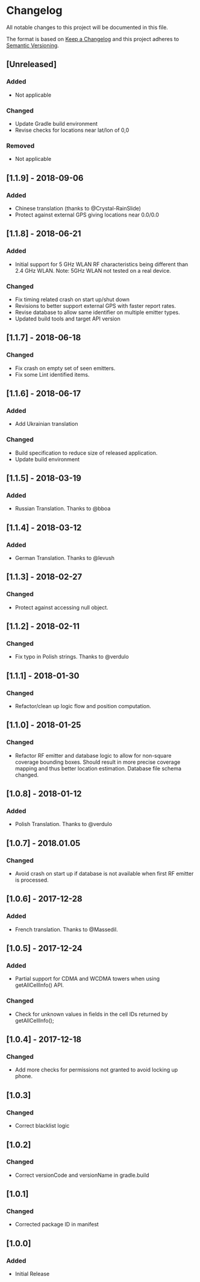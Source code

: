 # Changelog
All notable changes to this project will be documented in this file.

The format is based on [Keep a Changelog](http://keepachangelog.com/en)
and this project adheres to [Semantic Versioning](http://semver.org/spec/v2.0.0.html).

## [Unreleased]
### Added
- Not applicable

### Changed
- Update Gradle build environment
- Revise checks for locations near lat/lon of 0,0

### Removed
- Not applicable

## [1.1.9] - 2018-09-06
### Added
- Chinese translation (thanks to @Crystal-RainSlide)
- Protect against external GPS giving locations near 0.0/0.0

## [1.1.8] - 2018-06-21
### Added
- Initial support for 5 GHz WLAN RF characteristics being different than 2.4 GHz WLAN. Note: 5GHz WLAN not tested on a real device.

### Changed
- Fix timing related crash on start up/shut down
- Revisions to better support external GPS with faster report rates.
- Revise database to allow same identifier on multiple emitter types.
- Updated build tools and target API version

## [1.1.7] - 2018-06-18
### Changed
- Fix crash on empty set of seen emitters.
- Fix some Lint identified items.

## [1.1.6] - 2018-06-17
### Added
- Add Ukrainian translation

### Changed
- Build specification to reduce size of released application.
- Update build environment

## [1.1.5] - 2018-03-19
### Added
- Russian Translation. Thanks to @bboa

## [1.1.4] - 2018-03-12
### Added
- German Translation. Thanks to @levush

## [1.1.3] - 2018-02-27

### Changed
- Protect against accessing null object.

## [1.1.2] - 2018-02-11

### Changed
- Fix typo in Polish strings. Thanks to @verdulo

## [1.1.1] - 2018-01-30
### Changed
- Refactor/clean up logic flow and position computation.

## [1.1.0] - 2018-01-25
### Changed
- Refactor RF emitter and database logic to allow for non-square coverage bounding boxes. Should result in more precise coverage mapping and thus better location estimation. Database file schema changed.

## [1.0.8] - 2018-01-12
### Added
- Polish Translation. Thanks to @verdulo

## [1.0.7] - 2018.01.05
### Changed
- Avoid crash on start up if database is not available when first RF emitter is processed.

## [1.0.6] - 2017-12-28
### Added
- French translation. Thanks to @Massedil.

## [1.0.5] - 2017-12-24
### Added
- Partial support for CDMA and WCDMA towers when using getAllCellInfo() API.

### Changed
- Check for unknown values in fields in the cell IDs returned by getAllCellInfo();

## [1.0.4] - 2017-12-18
### Changed
- Add more checks for permissions not granted to avoid locking up phone.

## [1.0.3]
### Changed
- Correct blacklist logic

## [1.0.2]
### Changed
- Correct versionCode and versionName in gradle.build

## [1.0.1]
### Changed
- Corrected package ID in manifest

## [1.0.0]
### Added
- Initial Release
